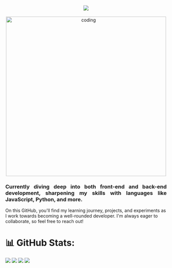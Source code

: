 <h1 align="center">
    <img src="https://readme-typing-svg.herokuapp.com/?font=Righteous&size=35&center=true&vCenter=true&width=700&height=70&lines=Welcome+to+My+Coding+Playground+👋!&color=8A2BE2&effect=slide-in" />
</h1>
<p align="center">
    <img alt="coding" src="https://user-images.githubusercontent.com/109351602/202650321-7f4da361-f98f-4345-8df4-adf352a11322.gif" width="500">
</p>

<h3 align="justify"> 
    Currently diving deep into both front-end and back-end development, sharpening my skills with languages like 
    <strong>JavaScript</strong>, <strong>Python</strong>, and more.
</h3>

<p align="justifyr">
    On this GitHub, you'll find my learning journey, projects, and experiments as I work towards becoming a well-rounded developer. 
    I'm always eager to collaborate, so feel free to reach out!
</p>


# 📊 GitHub Stats:
![](https://github-readme-stats.vercel.app/api?username=Mostafa-Al-Bilani&theme=radical&hide_border=false&include_all_commits=true&count_private=false)
![](https://github-readme-streak-stats.herokuapp.com/?user=Mostafa-Al-Bilani&theme=radical&hide_border=false)
![](https://github-profile-summary-cards.vercel.app/api/cards/stats?username=Mostafa-Al-Bilani&theme=github_dark)
![](https://github-profile-summary-cards.vercel.app/api/cards/productive-time?username=Mostafa-Al-Bilani&theme=github_dark)
